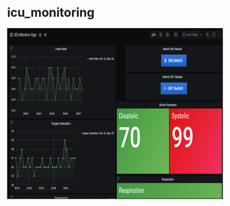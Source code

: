 # icu_monitoring
<p align="center">
<img src="hasil.png" alt="hasil icu monitoring" height="400px"/>
</p>
